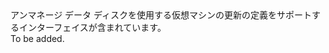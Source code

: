 <Namespace Name="Microsoft.Azure.Management.Compute.Fluent.VirtualMachineUnmanagedDataDisk.UpdateDefinition">
  <Docs>
    <summary>アンマネージ データ ディスクを使用する仮想マシンの更新の定義をサポートするインターフェイスが含まれています。</summary> 
    <remarks>To be added.</remarks>
  </Docs>
</Namespace>
